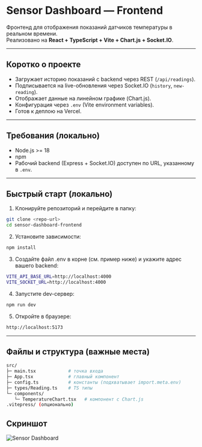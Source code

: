 # Sensor Dashboard — Frontend

Фронтенд для отображения показаний датчиков температуры в реальном времени.  
Реализовано на **React + TypeScript + Vite + Chart.js + Socket.IO**.

---

## Коротко о проекте

- Загружает историю показаний с backend через REST (`/api/readings`).
- Подписывается на live-обновления через Socket.IO (`history`, `new-reading`).
- Отображает данные на линейном графике (Chart.js).
- Конфигурация через `.env` (Vite environment variables).
- Готов к деплою на Vercel.

---

## Требования (локально)

- Node.js >= 18
- npm
- Рабочий backend (Express + Socket.IO) доступен по URL, указанному в `.env`.

---

## Быстрый старт (локально)

1. Клонируйте репозиторий и перейдите в папку:
```bash
git clone <repo-url>
cd sensor-dashboard-frontend
```

2. Установите зависимости:
```bash
npm install
```

3. Создайте файл .env в корне (см. пример ниже) и укажите адрес вашего backend:
```bash
VITE_API_BASE_URL=http://localhost:4000
VITE_SOCKET_URL=http://localhost:4000
```

4. Запустите dev-сервер:
```bash
npm run dev
```

5. Откройте в браузере:
```bash
http://localhost:5173
```

---

## Файлы и структура (важные места)
```bash
src/
├─ main.tsx            # точка входа
├─ App.tsx             # главный компонент
├─ config.ts           # константы (подхватывает import.meta.env)
├─ types/Reading.ts    # TS типы
└─ components/
   └─ TemperatureChart.tsx   # компонент с Chart.js
.vitepress/ (опционально)
```

## Скриншот

![Sensor Dashboard](<img width="1894" height="939" alt="image" src="https://github.com/user-attachments/assets/96991225-5ad5-4689-bdec-d0956bfe6689" />)


